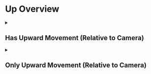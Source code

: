 # Up Overview

<details>
<summary><h2>Has Upward Movement (Relative to Camera)</h2></summary>


<h3>🔵 Label Name:</h3>
<code>has_up_wrt_camera</code>


<h3>📖 Definition:</h3>
Does the camera move upward (not tilting up) with respect to the initial frame?

<details>
<summary><h4> Question (Definition)</h4></summary>

- Is the camera moving upward in space based on its starting position?

- Is the camera moving upward (not tilting up) with respect to itself, creating a noticeable vertical parallax effect?

- Is the upward motion of the camera clear in this shot by comparing the start and end of the shot?

- Is the camera performing a pedestal up movement?

- Is the camera elevating with respect to itself?

</details>

<details>
<summary><h4> Alternative Question</h4></summary>

- Does the camera move upward (not tilting up)?

- Is the camera moving upward?

- Is there clear upward movement when comparing the start and end of the shot?

- Does the camera travel upward in space, rather than tilting up?

- Is the camera rising through the space?

- Does the shot feature a clear upward motion of the camera?

- Is the camera's movement progressing upward rather than downward?

- Is the upward motion of the camera clear in this shot?

- Does the camera travel upward in space, rather than tilting up?

- Is the camera ascending in the scene?

- Does the perspective shift upward rather than relying on tilt?

- Is the camera physically traveling upward instead of rotating?

- Is the camera rising, creating a strong sense of vertical movement?

</details>

<details>
<summary><h4> Prompt (Definition)</h4></summary>

- A video where the camera moves upward (not tilting up) with respect to the initial frame.

- A shot where the camera moves upward in space based on its starting position.

- A video where the camera moves upward (not tilting up) with respect to itself, creating a noticeable vertical parallax effect.

- A scene where the upward motion of the camera is clear by comparing the start and end of the shot.

- The camera performs a pedestal up movement.

- The camera elevates with respect to itself.

- A video where the camera physically rises with respect to itself.

</details>

<details>
<summary><h4> Alternative Prompt</h4></summary>

- A shot where the camera moves upward, not tilting up.

- A video where the camera is moving upward.

- The camera moves upward in space based on its starting position.

- The camera rises through the space.

- The camera moves upward.

- Camera ascends upward.

- A scene where there is clear upward movement when comparing the start and end of the shot.

- A video where the camera travels upward in space, rather than tilting up.

- A shot where the camera rises through the space.

- A video where the shot features a clear upward motion of the camera.

- A scene where the camera's movement progresses upward rather than downward.

- A video where the upward motion of the camera is clear.

- A shot where the camera travels upward in space rather than tilting up.

- A scene where the camera is ascending in the shot.

- A video where the perspective shifts upward rather than relying on tilt.

- A shot where the camera physically travels upward instead of rotating.

- A video where the camera rises, creating a strong sense of vertical movement.

</details>

<h4>🟢 Positive:</h4>
<code>self.cam_motion.camera_movement in ['major_simple','major_complex'] and self.cam_motion.camera_up_down_cam_frame == 'up'</code>

<h4>🔴 Negative:</h4>
<code>((self.cam_motion.camera_movement in ['major_simple','no'] and self.cam_motion.camera_up_down_cam_frame != 'up') or (self.cam_motion.camera_movement in ['major_complex'] and self.cam_motion.camera_up_down_cam_frame == 'down')) and self.cam_motion.steadiness not in ['unsteady','very_unsteady']</code>

<details>
<summary><h4>🔴 Negative (Easy)</h4></summary>

- <b>moving_down</b>: <code>self.cam_motion.camera_movement in ['major_simple','major_complex'] and self.cam_motion.camera_up_down_cam_frame == 'down' and self.cam_motion.steadiness not in ['unsteady','very_unsteady']</code>

</details>

<details>
<summary><h4>🔴 Negative (Hard)</h4></summary>

- <b>tilting_up</b>: <code>self.cam_motion.camera_movement in ['major_simple'] and self.cam_motion.camera_up_down_cam_frame != 'up' and self.cam_motion.camera_tilt == 'up' and self.cam_motion.steadiness not in ['unsteady','very_unsteady']</code>

</details>

</details>

<details>
<summary><h2>Only Upward Movement (Relative to Camera)</h2></summary>


<h3>🔵 Label Name:</h3>
<code>only_up_wrt_camera</code>


<h3>📖 Definition:</h3>
Does the camera only move upward (not tilting up) with respect to the initial frame?

<details>
<summary><h4> Question (Definition)</h4></summary>

- Is upward motion the only camera movement from the initial frame?

- Is there no other camera motion except upward movement relative to the initial frame?

- Does the camera move upward with respect to itself without any other movement or tilting?

- Is the camera only moving upward relative to the first frame?

- Is the camera only performing a pedestal up movement?

- Is the camera only elevating with respect to itself?

- Is the camera only moving upward without tilting up relative to the first frame?

</details>

<details>
<summary><h4> Alternative Question</h4></summary>

- Is the camera only moving upward?

- Is the camera only moving upward (not tilting up) in the scene, creating a noticeable vertical parallax effect?

- Is upward motion the only camera movement in this shot?

- Does the camera travel only upward in space, rather than tilting up?

- Is the camera exclusively moving upward relative to its initial position?

- Does the camera rise in a straight upward direction without any other motions?

- Is the only movement in this shot an upward motion?

- Is there no forward, sideways, or tilt adjustments while moving upward?

- Does the camera ascend without any horizontal changes?

- Does the tracking movement consist only of an upward rise?

- Is the camera strictly ascending upward with no other motion applied?

- Does the shot feature only a single directional upward movement?

</details>

<details>
<summary><h4> Prompt (Definition)</h4></summary>

- A video where the camera only moves upward (not tilting up) relative to the initial frame.

- A shot where the camera rises straight up with respect to the initial frame without any other motion.

- A video where the camera exclusively moves upward relative to the initial frame, creating a noticeable vertical parallax effect.

- A scene where the camera moves only upward relative to itself, avoiding tilting or other motions.

- The camera is only performing a pedestal up movement.

- The camera is only elevating with respect to itself.

</details>

<details>
<summary><h4> Alternative Prompt</h4></summary>

- A tracking shot where the camera moves upward without incorporating other movement types.

- A shot where the upward motion is the only movement present in the scene.

- A shot where the camera moves strictly upward without forward or sideways movement.

- A video where the camera ascends in a single direction without any other adjustments.

- A scene where the camera rises without shifting horizontally.

- A video where the camera strictly maintains upward movement with no deviation.

- A shot where the tracking movement is purely upward with no other motion.

- A scene where the only movement present is the camera rising vertically.

</details>

<h4>🟢 Positive:</h4>
<code>self.cam_motion.camera_movement in ['major_simple'] and self.cam_motion.camera_up_down_cam_frame == 'up' and self.cam_motion.check_if_no_motion_cam_frame(exclude=['up_down']) and self.cam_motion.steadiness not in ['unsteady','very_unsteady']</code>

<h4>🔴 Negative:</h4>
<code>self.cam_motion.camera_up_down_cam_frame != 'up' or not self.cam_motion.check_if_no_motion_cam_frame(exclude=['up_down']) or self.cam_motion.camera_movement not in ['major_simple']</code>

<details>
<summary><h4>🔴 Negative (Easy)</h4></summary>

- <b>moving_down</b>: <code>self.cam_motion.camera_movement in ['major_simple','major_complex'] and self.cam_motion.camera_up_down_cam_frame == 'down'</code>

</details>

<details>
<summary><h4>🔴 Negative (Hard)</h4></summary>

- <b>tilting_up</b>: <code>self.cam_motion.camera_movement in ['major_simple'] and self.cam_motion.camera_up_down_cam_frame != 'up' and self.cam_motion.camera_tilt == 'up'</code>

- <b>compound_motion_with_up</b>: <code>self.cam_motion.camera_movement in ['major_simple'] and self.cam_motion.camera_up_down_cam_frame == 'up' and not self.cam_motion.check_if_no_motion_cam_frame(exclude=['up_down'])</code>

</details>

</details>
